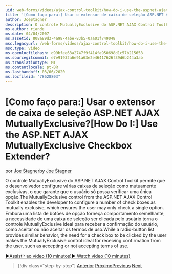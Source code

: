 ```yaml
---
uid: web-forms/videos/ajax-control-toolkit/how-do-i-use-the-aspnet-ajax-mutuallyexclusive-checkbox-extender
title: '[Como faço para:] Usar o extensor de caixa de seleção ASP.NET AJAX MutuallyExclusive? | Microsoft Docs'
author: JoeStagner
description: O controle MutuallyExclusive do ASP.NET AJAX Control Toolkit permite que o desenvolvedor configure várias caixas de seleção como mutuamente exclusivas, em que e...
ms.author: riande
ms.date: 04/04/2007
ms.assetid: 808a89d3-4a98-4abe-83b5-0aa01f749048
msc.legacyurl: /web-forms/videos/ajax-control-toolkit/how-do-i-use-the-aspnet-ajax-mutuallyexclusive-checkbox-extender
msc.type: video
ms.openlocfilehash: d99bfee63a2747f9f414fa950698d1c57b215658
ms.sourcegitcommit: e7e91932a6e91a63e2e46417626f39d6b244a3ab
ms.translationtype: MT
ms.contentlocale: pt-BR
ms.lasthandoff: 03/06/2020
ms.locfileid: "78628803"
---
```

# <a name="how-do-i-use-the-aspnet-ajax-mutuallyexclusive-checkbox-extender"></a><span data-ttu-id="871e3-104">[Como faço para:] Usar o extensor de caixa de seleção ASP.NET AJAX MutuallyExclusive?</span><span class="sxs-lookup"><span data-stu-id="871e3-104">[How Do I:] Use the ASP.NET AJAX MutuallyExclusive Checkbox Extender?</span></span>

<span data-ttu-id="871e3-105">por [Joe Stagner](https://github.com/JoeStagner)</span><span class="sxs-lookup"><span data-stu-id="871e3-105">by [Joe Stagner](https://github.com/JoeStagner)</span></span>

<span data-ttu-id="871e3-106">O controle MutuallyExclusive do ASP.NET AJAX Control Toolkit permite que o desenvolvedor configure várias caixas de seleção como mutuamente exclusivas, o que garante que o usuário só possa verificar uma única opção.</span><span class="sxs-lookup"><span data-stu-id="871e3-106">The MutuallyExclusive control from the ASP.NET AJAX Control Toolkit enables the developer to configure a number of check boxes as mutually exclusive, which ensures the user may only check a single option.</span></span> <span data-ttu-id="871e3-107">Embora uma lista de botões de opção forneça comportamento semelhante, a necessidade de uma caixa de seleção ser clicada pelo usuário torna o controle MutuallyExclusive ideal para receber a confirmação do usuário, como aceitar ou não aceitar os termos de uso.</span><span class="sxs-lookup"><span data-stu-id="871e3-107">While a radio-button list provides similar behavior, the need for a check box to be clicked by the user makes the MutuallyExclusive control ideal for receiving confirmation from the user, such as accepting or not accepting terms of use.</span></span>

[<span data-ttu-id="871e3-108">&#9654;Assistir ao vídeo (10 minutos)</span><span class="sxs-lookup"><span data-stu-id="871e3-108">&#9654; Watch video (10 minutes)</span></span>](https://channel9.msdn.com/Blogs/ASP-NET-Site-Videos/how-do-i-use-the-aspnet-ajax-mutuallyexclusive-checkbox-extender)

> [!div class="step-by-step"]
> <span data-ttu-id="871e3-109">[Anterior](how-do-i-use-the-aspnet-ajax-maskededit-controls.md)
> [Próximo](how-do-i-use-the-aspnet-ajax-nobot-control.md)</span><span class="sxs-lookup"><span data-stu-id="871e3-109">[Previous](how-do-i-use-the-aspnet-ajax-maskededit-controls.md)
[Next](how-do-i-use-the-aspnet-ajax-nobot-control.md)</span></span>

